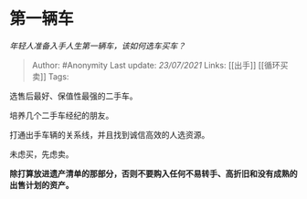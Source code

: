 # 第一辆车
*年轻人准备入手人生第一辆车，该如何选车买车？*

> Author: #Anonymity
Last update: *23/07/2021* 
Links: [[出手]] [[循环买卖]]
Tags:   



选售后最好、保值性最强的二手车。

培养几个二手车经纪的朋友。

打通出手车辆的关系线，并且找到诚信高效的人选资源。

未虑买，先虑卖。

**除打算放进遗产清单的那部分，否则不要购入任何不易转手、高折旧和没有成熟的出售计划的资产。**



